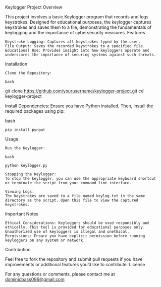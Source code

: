 Keylogger Project
Overview

This project involves a basic Keylogger program that records and logs keystrokes. Designed for educational purposes, the keylogger captures keystrokes and saves them to a file, demonstrating the fundamentals of keylogging and the importance of cybersecurity measures.
Features

    Keystroke Logging: Captures all keystrokes typed by the user.
    File Output: Saves the recorded keystrokes to a specified file.
    Educational Use: Provides insight into how keyloggers operate and underscores the importance of securing systems against such threats.

Installation

    Clone the Repository:

    bash

git clone https://github.com/yourusername/keylogger-project.git
cd keylogger-project

Install Dependencies:
Ensure you have Python installed. Then, install the required packages using pip:

bash

    pip install pynput

Usage

    Run the Keylogger:

    bash

    python keylogger.py

    Stopping the Keylogger:
    To stop the keylogger, you can use the appropriate keyboard shortcut or terminate the script from your command line interface.

    Viewing Logs:
    The keystrokes are saved to a file named keylog.txt in the same directory as the script. Open this file to view the captured keystrokes.

Important Notes

    Ethical Considerations: Keyloggers should be used responsibly and ethically. This tool is provided for educational purposes only. Unauthorized use of keyloggers is illegal and unethical.
    Permissions: Ensure you have explicit permission before running keyloggers on any system or network.

Contribution

Feel free to fork the repository and submit pull requests if you have improvements or additional features you’d like to contribute.
License

For any questions or comments, please contact me at dominicbass096@gmail.com
